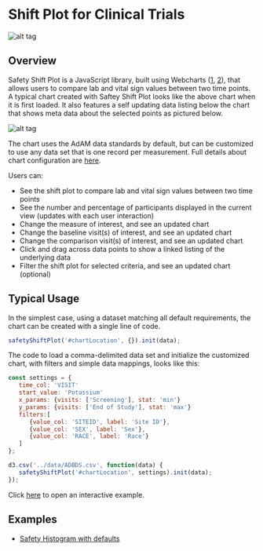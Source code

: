 # Shift Plot for Clinical Trials

![alt tag](https://user-images.githubusercontent.com/31038805/33946258-4d8cc192-dfef-11e7-8049-f63ff351d826.gif)


## Overview

Safety Shift Plot is a JavaScript library, built using Webcharts ([1](https://github.com/RhoInc/Webcharts), [2](https://github.com/RhoInc/webcharts-wrapper-boilerplate)), that allows users to compare lab and vital sign values between two time points. A typical chart created with Saftey Shift Plot looks like the above chart when it is first loaded. It also features a self updating data listing below the chart that shows meta data about the selected points as pictured below. 

![alt tag](https://user-images.githubusercontent.com/31038805/33946248-46a9933c-dfef-11e7-8ac3-7f9ed6bcddf6.gif)

The chart uses the AdAM data standards by default, but can be customized to use any data set that is one record per measurement. Full details about chart configuration are [here](Configuration).

Users can:
* See the shift plot to compare lab and vital sign values between two time points
* See the number and percentage of participants displayed in the current view (updates with each user interaction)
* Change the measure of interest, and see an updated chart
* Change the baseline visit(s) of interest, and see an updated chart
* Change the comparison visit(s) of interest, and see an updated chart
* Click and drag across data points to show a linked listing of the underlying data
* Filter the shift plot for selected criteria, and see an updated chart (optional)


## Typical Usage

In the simplest case, using a dataset matching all default requirements, the chart can be created with a single line of code.

```javascript
safetyShiftPlot('#chartLocation', {}).init(data);
```

The code to load a comma-delimited data set and initialize the customized chart, with filters and simple data mappings, looks like this: 

```javascript
const settings = {
   time_col: 'VISIT'
   start_value: 'Potassium'
   x_params: {visits: ['Screening'], stat: 'min'}
   y_params: {visits: ['End of Study'], stat: 'max'}
   filters:[
      {value_col: 'SITEID', label: 'Site ID'},
      {value_col: 'SEX', label: 'Sex'},
      {value_col: 'RACE', label: 'Race'}
   ]
};

d3.csv('../data/ADBDS.csv', function(data) {
   safetyShiftPlot('#chartLocation', settings).init(data);
});
```

Click [here](https://rhoinc.github.io/viz-library/examples/0008-safetyExplorer-default/safety-shift-plot/) to open an interactive example.

## Examples

- [Safety Histogram with defaults](https://rhoinc.github.io/viz-library/examples/0008-safetyExplorer-default/safety-shift-plot/)
